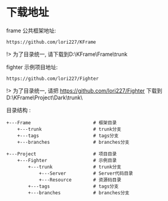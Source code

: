 # 下载地址

frame 公共框架地址: 

    https://github.com/lori227/KFrame

!> 为了目录统一, 请下载到D:\KFrame\Frame\trunk

fighter 示例项目地址:

    https://github.com/lori227/Fighter

!> 为了目录统一, 请把 https://github.com/lori227/Fighter 下载到 D:\KFrame\Project\Dark\trunk\

目录结构 :

	+---Frame						# 框架目录
		+---trunk					# trunk分支
		+---tags					# tags分支
		+---branches				# branches分支

	+---Project						# 项目目录
		+---Fighter					# 示例目录
			+---trunk				# trunk分支
				+---Server			# Server代码目录
        		+---Resource		# 资源码目录
			+---tags				# tags分支
			+---branches          	# branches分支  